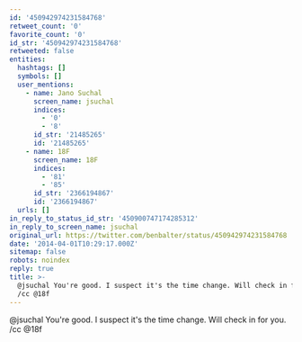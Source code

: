 ```yaml
---
id: '450942974231584768'
retweet_count: '0'
favorite_count: '0'
id_str: '450942974231584768'
retweeted: false
entities:
  hashtags: []
  symbols: []
  user_mentions:
    - name: Jano Suchal
      screen_name: jsuchal
      indices:
        - '0'
        - '8'
      id_str: '21485265'
      id: '21485265'
    - name: 18F
      screen_name: 18F
      indices:
        - '81'
        - '85'
      id_str: '2366194867'
      id: '2366194867'
  urls: []
in_reply_to_status_id_str: '450900747174285312'
in_reply_to_screen_name: jsuchal
original_url: https://twitter.com/benbalter/status/450942974231584768
date: '2014-04-01T10:29:17.000Z'
sitemap: false
robots: noindex
reply: true
title: >-
  @jsuchal You're good. I suspect it's the time change. Will check in for you.
  /cc @18f
---
```


@jsuchal You're good. I suspect it's the time change. Will check in for you. /cc @18f